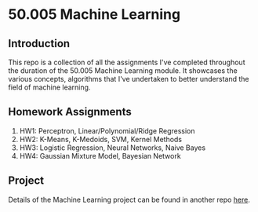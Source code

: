 # 50.005 Machine Learning

## Introduction

This repo is a collection of all the assignments I've completed throughout the duration of the 50.005 Machine Learning module. It showcases the various concepts, algorithms that I've undertaken to better understand the field of machine learning.

## Homework Assignments

1. HW1: Perceptron, Linear/Polynomial/Ridge Regression
2. HW2: K-Means, K-Medoids, SVM, Kernel Methods
3. HW3: Logistic Regression, Neural Networks, Naive Bayes
4. HW4: Gaussian Mixture Model, Bayesian Network

## Project

Details of the Machine Learning project can be found in another repo [here](https://github.com/ffeew/ml-sentiment-analysis-project).
